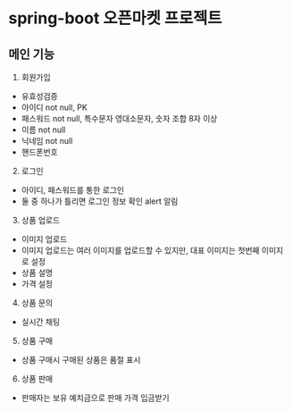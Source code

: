 # spring-boot 오픈마켓 프로젝트

## 메인 기능
1. 회원가입
- 유효성검증
- 아이디 not null, PK
- 패스워드 not null, 특수문자 영대소문자, 숫자 조합 8자 이상
- 이름 not null
- 닉네임 not null
- 핸드폰번호

2. 로그인
- 아이디, 패스워드를 통한 로그인
- 둘 중 하나가 틀리면 로그인 정보 확인 alert 알림

3. 상품 업로드
- 이미지 업로드
- 이미지 업로드는 여러 이미지를 업로드할 수 있지만, 대표 이미지는 첫번째 이미지로 설정
- 상품 설명
- 가격 설정

4. 상품 문의
- 실시간 채팅

5. 상품 구매
- 상품 구매시 구매된 상품은 품절 표시

6. 상품 판매
- 판매자는 보유 예치금으로 판매 가격 입금받기